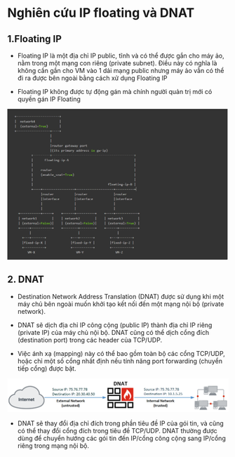 # Nghiên cứu IP floating và DNAT

## 1.Floating IP

 - Floating IP là một địa chỉ IP public, tĩnh và có thể được gắn cho máy ảo, nằm trong một mạng con riêng (private subnet). Điều này có nghĩa là không cần gắn cho VM vào 1 dải mạng public nhưng máy ảo vẫn có thể đi ra được bên ngoài bằng cách xử dụng Floating IP

 - Floating IP không được tự động gán mà chính người quản trị mới có quyền gán IP Floating

  ![alt text](image/IP_floating.png)

## 2. DNAT

 - Destination Network Address Translation (DNAT) được sử dụng khi một máy chủ bên ngoài muốn khởi tạo kết nối đến một mạng nội bộ (private network).

 - DNAT sẽ dịch địa chỉ IP công cộng (public IP) thành địa chỉ IP riêng (private IP) của máy chủ nội bộ. DNAT cũng có thể dịch cổng đích (destination port) trong các header của TCP/UDP.

 - Việc ánh xạ (mapping) này có thể bao gồm toàn bộ các cổng TCP/UDP, hoặc chỉ một số cổng nhất định nếu tính năng port forwarding (chuyển tiếp cổng) được bật.

  ![alt text](image/DNAT.png)

 - DNAT sẽ thay đổi địa chỉ đích trong phần tiêu đề IP của gói tin, và cũng có thể thay đổi cổng đích trong tiêu đề TCP/UDP. DNAT thường được dùng để chuyển hướng các gói tin đến IP/cổng công cộng sang IP/cổng riêng trong mạng nội bộ.



